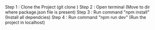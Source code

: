 Step 1 : Clone the Project (git clone )
Step 2 : Open terminal (Move to dir where package.json file is present)
Step 3 : Run command "npm install" (Install all dependcies)
Step 4 : Run command "npm run dev" (Run the project in localhost)
